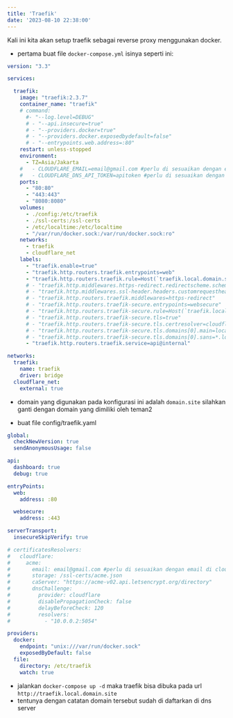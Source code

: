 ```yaml
---
title: 'Traefik'
date: '2023-08-10 22:38:00'
---
```


Kali ini kita akan setup traefik sebagai reverse proxy menggunakan docker.

- pertama buat file `docker-compose.yml` isinya seperti ini:

```YAML
version: "3.3"

services:

  traefik:
    image: "traefik:2.3.7"
    container_name: "traefik"
    # command:
      #- "--log.level=DEBUG"
      # - "--api.insecure=true"
      # - "--providers.docker=true"
      # - "--providers.docker.exposedbydefault=false"
      # - "--entrypoints.web.address=:80"
    restart: unless-stopped
    environment:
      - TZ=Asia/Jakarta
    #   - CLOUDFLARE_EMAIL=email@gmail.com #perlu di sesuaikan dengan email di cloudflare
    #   - CLOUDFLARE_DNS_API_TOKEN=apitoken #perlu di sesuaikan dengan api token di cloudflare
    ports:
      - "80:80"
      - "443:443"
      - "8080:8080"
    volumes:
      - ./config:/etc/traefik
      - ./ssl-certs:/ssl-certs
      - /etc/localtime:/etc/localtime
      - "/var/run/docker.sock:/var/run/docker.sock:ro"
    networks:
      - traefik
      - cloudflare_net
    labels:
      - "traefik.enable=true"
      - "traefik.http.routers.traefik.entrypoints=web"
      - "traefik.http.routers.traefik.rule=Host(`traefik.local.domain.site`)"
      # - "traefik.http.middlewares.https-redirect.redirectscheme.scheme=https"
      # - "traefik.http.middlewares.ssl-header.headers.customrequestheaders.X-Forwarded-Proto=https"
      # - "traefik.http.routers.traefik.middlewares=https-redirect"
      # - "traefik.http.routers.traefik-secure.entrypoints=websecure"
      # - "traefik.http.routers.traefik-secure.rule=Host(`traefik.local.domain.site`)"
      # - "traefik.http.routers.traefik-secure.tls=true"
      # - "traefik.http.routers.traefik-secure.tls.certresolver=cloudflare"
      # - "traefik.http.routers.traefik-secure.tls.domains[0].main=local.domain.site"
      # - "traefik.http.routers.traefik-secure.tls.domains[0].sans=*.local.domain.site"
      - "traefik.http.routers.traefik.service=api@internal"

networks:
  traefik:
    name: traefik
    driver: bridge
  cloudflare_net:
    external: true
```

- domain yang digunakan pada konfigurasi ini adalah `domain.site` silahkan ganti dengan domain yang dimiliki oleh teman2

- buat file config/traefik.yaml

```YAML
global:
  checkNewVersion: true
  sendAnonymousUsage: false

api:
  dashboard: true
  debug: true

entryPoints:
  web:
    address: :80

  websecure:
    address: :443

serverTransport:
  insecureSkipVerify: true

# certificatesResolvers:
#   cloudflare:
#     acme:
#       email: email@gmail.com #perlu di sesuaikan dengan email di cloudflare
#       storage: /ssl-certs/acme.json
#       caServer: "https://acme-v02.api.letsencrypt.org/directory"
#       dnsChallenge:
#         provider: cloudflare
#         disablePropagationCheck: false
#         delayBeforeCheck: 120
#         resolvers:
#           - "10.0.0.2:5054"

providers:
  docker:
    endpoint: "unix:///var/run/docker.sock"
    exposedByDefault: false
  file:
    directory: /etc/traefik
    watch: true
```

- jalankan `docker-compose up -d` maka traefik bisa dibuka pada url `http://traefik.local.domain.site`
- tentunya dengan catatan domain tersebut sudah di daftarkan di dns server